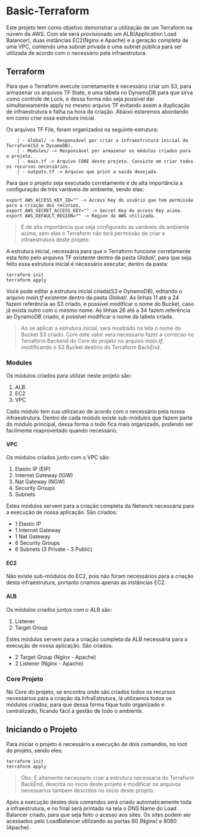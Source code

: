 # Basic-Terraform
 
Este projeto tem como objetivo demonstrar a utilização de um Terraform na nuvem da AWS. Com ele será provisionado um ALB(Application Load Balancer), duas instâncias EC2(Nginx e Apache) e a geração completa de uma VPC, contendo uma subnet privada e uma subnet pública para ser utilizada de acordo com o necessário pela infraestrutura.
 
## Terraform
 
Para que o Terraform execute corretamente é necessário criar um S3, para armazenar os arquivos TF State, e uma tabela no DynamoDB para que sirva como controle de Lock, e dessa forma não seja possível dar simultaneamente apply no mesmo arquivo TF evitando assim a duplicação de infraestrutura e falha na hora da criação. Abaixo estaremos abordando em como criar essa estrutura inicial.
 
Os arquivos TF File, foram organizados na seguinte estrutura:
```
    | - Global/ -> Responsável por criar a infraestrutura inicial do Terraform(S3 e DynamoDB).
    | - Modules/ -> Responsável por armazenar os módulos criados para o projeto.
    | - main.tf -> Arquivo CORE deste projeto. Consiste em criar todos os recursos necessários.
    | - outputs.tf -> Arquivo que print a saida desejada.
```
 
Para que o projeto seja executado corretamente é de alta importância a configuração de três variáveis de ambiente, sendo elas:
 
```
export AWS_ACCESS_KEY_ID="" -> Access Key do usuário que tem permissão para a criação dos recursos.
export AWS_SECRET_ACCESS_KEY="" -> Secret Key do access Key acima.
export AWS_DEFAULT_REGION="" -> Region da AWS utilizada.
```
> É de alta importância que seja configurado as variáveis de ambiente acima, sem elas o Terraform não terá permissão de criar a infraestrutura deste projeto.
 
A estrutura inicial, necessária para que o Terraform funcione corretamente esta feito pelo arquivos TF existente dentro da pasta *Global/*, para que seja feito essa estrutura inicial é necessário executar, dentro da pasta:
 
```
terraform init
terraform apply
```
 
Você pode editar a estrutura inicial criada(S3 e DynamoDB), editando o arquivo *main.tf* existente dentro da pasta *Global/*. As linhas 11 até a 24 fazem referência ao S3 criado, é possível modificar o nome do Bucket, caso já exista outro com o mesmo nome. As linhas 26 até a 34 fazem referência ao DynamoDB criado, é possível modificar o nome da tabela criada.
 
> Ao se aplicar a estrutura inicial, sera mostrado na tela o nome do Bucket S3 criado. Com este valor sera necessario fazer a correcao no Terraform Backend do Core do projeto no arquivo *main.tf*, modificando o S3 Bucket destino do Terraform BackEnd.

### Modules
 
Os módulos criados para utilizar neste projeto são:
 
1. ALB
2. EC2
3. VPC
 
Cada módulo tem sua utilizacao de acordo com o necessário pela nossa infraestrutura. Dentro de cada módulo existe sub-módulos que fazem parte do módulo principal, dessa forma o todo fica mais organizado, podendo ser facilmente reaproveitado quando necessário.
 
#### VPC
 
Os módulos criados junto com o VPC são:
 
1. Elastic IP (EIP)
2. Internet Gateway (IGW)
3. Nat Gateway (NGW)
4. Security Groups
5. Subnets
 
Estes módulos servem para a criação completa da Network necessária para a execução de nossa aplicação. São criados:
 
* 1 Elastic IP
* 1 Internet Gateway
* 1 Nat Gateway
* 6 Security Groups
* 6 Subnets (3 Private - 3 Public)
 
#### EC2
 
Não existe sub-módulos do EC2, pois não foram necessários para a criação desta infraestrutura, portanto criamos apenas as instâncias EC2.
 
#### ALB
 
Os módulos criados juntos com o ALB são:
 
1. Listener
2. Target Group
 
Estes módulos servem para a criação completa da ALB necessária para a execução de nossa aplicação. São criados:
 
* 2 Target Group (Nginx - Apache)
* 2 Listener (Nginx - Apache)
 
### Core Projeto
 
No Core do projeto, se encontra onde são criados todos os recursos necessários para a criação da InfraEstrutura, lá utilizamos todos os módulos criados, para que dessa forma fique tudo organizado e centralizado, ficando fácil a gestão de todo o ambiente.
 
## Iniciando o Projeto
 
Para iniciar o projeto é necessário a execução de dois comandos, no root do projeto, sendo eles:
 
```
terraform init
terraform apply
```
> Obs: E altamente necessario criar a estrutura necessaria do Terraform BackEnd, descrita no inicio deste projeto e modificar os arquivos necessarios tambem descritos no inicio deste projeto.

Após a execução destes dois comandos será criado automaticamente toda a infraestrutura, e no final será printado na tela o DNS Name do Load Balancer criado, para que seja feito o acesso aos sites. Os sites podem ser acessados pelo LoadBalancer utilizando as portas 80 (Nginx) e 8080 (Apache).